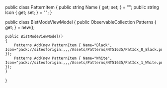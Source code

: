public class PatternItem
{
    public string Name { get; set; } = "";
    public string Icon { get; set; } = "";
}

public class BistModeViewModel
{
    public ObservableCollection<PatternItem> Patterns { get; } = new();

    public BistModeViewModel()
    {
        Patterns.Add(new PatternItem { Name="Black", Icon="pack://siteoforigin:,,,/Assets/Patterns/NT51635/PatIdx_0_Black.png" });
        Patterns.Add(new PatternItem { Name="White", Icon="pack://siteoforigin:,,,/Assets/Patterns/NT51635/PatIdx_1_White.png" });
    }
}